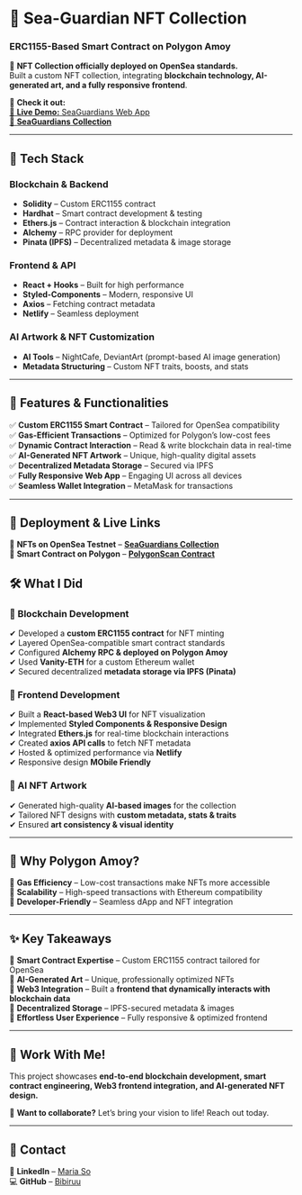 # 🌊 Sea-Guardian NFT Collection  
### **ERC1155-Based Smart Contract on Polygon Amoy**  

🚀 **NFT Collection officially deployed on OpenSea standards.**  
Built a custom NFT collection, integrating **blockchain technology, AI-generated art, and a fully responsive frontend**.  

🔗 **Check it out:**  
[🌟 **Live Demo:** SeaGuardians Web App](YOUR_NETLIFY_DEPLOYMENT_LINK_HERE)  
[🌟 **SeaGuardians Collection**](https://testnets.opensea.io/collection/seaguardians-collection)  


---

## **🔧 Tech Stack**
### **Blockchain & Backend**
- **Solidity** – Custom ERC1155 contract  
- **Hardhat** – Smart contract development & testing  
- **Ethers.js** – Contract interaction & blockchain integration  
- **Alchemy** – RPC provider for deployment  
- **Pinata (IPFS)** – Decentralized metadata & image storage  

### **Frontend & API**
- **React + Hooks** – Built for high performance  
- **Styled-Components** – Modern, responsive UI  
- **Axios** – Fetching contract metadata  
- **Netlify** – Seamless deployment  

### **AI Artwork & NFT Customization**
- **AI Tools** – NightCafe, DeviantArt (prompt-based AI image generation)  
- **Metadata Structuring** – Custom NFT traits, boosts, and stats  

---

## **🚀 Features & Functionalities**
✅ **Custom ERC1155 Smart Contract** – Tailored for OpenSea compatibility  
✅ **Gas-Efficient Transactions** – Optimized for Polygon’s low-cost fees  
✅ **Dynamic Contract Interaction** – Read & write blockchain data in real-time  
✅ **AI-Generated NFT Artwork** – Unique, high-quality digital assets  
✅ **Decentralized Metadata Storage** – Secured via IPFS  
✅ **Fully Responsive Web App** – Engaging UI across all devices  
✅ **Seamless Wallet Integration** – MetaMask for transactions  

---

## **📌 Deployment & Live Links**
🔹 **NFTs on OpenSea Testnet** – [**SeaGuardians Collection**](https://testnets.opensea.io/collection/seaguardians-collection)  
🔹 **Smart Contract on Polygon** – [**PolygonScan Contract**](https://amoy.polygonscan.com/token/0x02dfbe332ad4913d3635869ca2c118c7571de0e0)  


## **🛠 What I Did**
### **🔹 Blockchain Development**
✔ Developed a **custom ERC1155 contract** for NFT minting  
✔ Layered OpenSea-compatible smart contract standards  
✔ Configured **Alchemy RPC & deployed on Polygon Amoy**  
✔ Used **Vanity-ETH** for a custom Ethereum wallet  
✔ Secured decentralized **metadata storage via IPFS (Pinata)**  

### **🔹 Frontend Development**
✔ Built a **React-based Web3 UI** for NFT visualization  
✔ Implemented **Styled Components & Responsive Design**  
✔ Integrated **Ethers.js** for real-time blockchain interactions  
✔ Created **axios API calls** to fetch NFT metadata  
✔ Hosted & optimized performance via **Netlify**  
✔ Responsive design **MObile Friendly**

### **🔹 AI NFT Artwork**
✔ Generated high-quality **AI-based images** for the collection  
✔ Tailored NFT designs with **custom metadata, stats & traits**  
✔ Ensured **art consistency & visual identity**  

---

## **🎯 Why Polygon Amoy?**
🔹 **Gas Efficiency** – Low-cost transactions make NFTs more accessible  
🔹 **Scalability** – High-speed transactions with Ethereum compatibility  
🔹 **Developer-Friendly** – Seamless dApp and NFT integration  

---

## **✨ Key Takeaways**
🔹 **Smart Contract Expertise** – Custom ERC1155 contract tailored for OpenSea  
🔹 **AI-Generated Art** – Unique, professionally optimized NFTs  
🔹 **Web3 Integration** – Built a **frontend that dynamically interacts with blockchain data**  
🔹 **Decentralized Storage** – IPFS-secured metadata & images  
🔹 **Effortless User Experience** – Fully responsive & optimized frontend  

---

## **👋 Work With Me!**
This project showcases **end-to-end blockchain development, smart contract engineering, Web3 frontend integration, and AI-generated NFT design.**  

🚀 **Want to collaborate?** Let’s bring your vision to life! Reach out today.  

---

## **📩 Contact**
💼 **LinkedIn** – [Maria So](https://www.linkedin.com/in/maria-so-bbb471215/)  
💻 **GitHub** – [Bibiruu](https://github.com/Bibiruu)  
